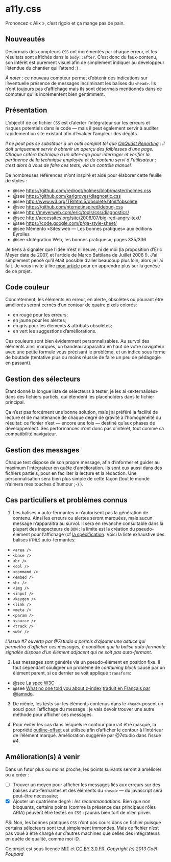 a11y.css
========

Prononcez « Alix », c’est rigolo et ça mange pas de pain.

## Nouveautés
Désormais des compteurs `CSS` ont incrémentés par chaque erreur, et les résultats sont affichés dans le `body::after`. C’est donc du faux-contenu, son intérêt est purement visuel afin de simplement indiquer au développeur l’étendue du chantier qui l’attend :) .

*À noter :* ce nouveau compteur permet d’obtenir des indications sur l’éventuelle présence de messages incriminant les balises du `<head>`. Ils n’ont toujours pas d’affichage mais ils sont désormais mentionnés dans ce compteur qu’ils incrémentent bien gentimment.

## Présentation
L’objectif de ce fichier `CSS` est d’alerter l’intégrateur sur les erreurs et risques potentiels dans le code — mais il peut également servir à auditer rapidement un site existant afin d’évaluer l’ampleur des dégâts.

*Il ne peut pas se substituer à un outil complet tel que [OpQuast Reporting](http://reporting.opquast.com/fr/) : il doit uniquement servir à obtenir un aperçu des faiblesses d’une page. Chaque critère technique a un alter-ego pour interroger et vérifier la pertinence de la technique employée et du contenu servi à l’utilisateur : c’est alors à vous de faire ces tests, via un contrôle manuel.*

De nombreuses références m’ont inspiré et aidé pour élaborer cette feuille de styles :
* @see https://github.com/redroot/holmes/blob/master/holmes.css
* @see https://github.com/karlgroves/diagnostic.css
* @see http://www.w3.org/TR/html5/obsolete.html#obsolete
* @see https://github.com/nternetinspired/debug-css
* @see http://meyerweb.com/eric/tools/css/diagnostics/
* @see http://accessites.org/site/2006/07/big-red-angry-text/
* @see https://code.google.com/p/qa-style-sheet/
* @see Mémento «Sites web — Les bonnes pratiques» aux éditions Eyrolles
* @see «Intégration Web, les bonnes pratiques», pages 335/336

Je tiens à signaler que l’idée n’est ni neuve, ni de moi (la proposition d’Eric Meyer date de 2007, et l’article de Marco Battilana de Juillet 2006 !). J’ai simplement pensé qu’il était possible d’aller beaucoup plus loin, alors je l’ai fait. Je vous invite à lire [mon article](http://www.ffoodd.fr/a11y-cssun-credo/) pour en apprendre plus sur la genèse de ce projet.

## Code couleur
Concrètement, les éléments en erreur, en alerte, obsolètes ou pouvant être améliorés seront cernés d’un contour de quatre pixels colorés:
* en rouge pour les erreurs;
* en jaune pour les alertes;
* en gris pour les élements & attributs obsolètes;
* en vert les suggestions d’améliorations.

Ces couleurs sont bien évidemment personnalisables. Au survol des éléments ainsi marqués, un bandeau apparaitra en haut de votre navigateur avec une petite formule vous précisant le problème, et un indice sous forme de boutade (tentative plus ou moins réussie de faire un peu de pédagogie en passant).

## Gestion des sélecteurs
Étant donné la longue liste de sélecteurs à tester, je les ai «externalisés» dans des fichiers partiels, qui étendent les placeholders dans le fichier principal.

Ça n’est pas forcément une bonne solution, mais j’ai préféré la facilité de lecture et de maintenance de chaque degré de gravité à l’homogénéité du résultat: ce fichier n’est — encore une fois — destiné qu’aux phases de développement. Ses performances n’ont donc pas d’intérêt, tout comme sa compatibilité navigateur.

## Gestion des messages
Chaque test dispose de son propre message, afin d’informer et guider au maximum l’intégrateur en quête d’amélioration. Ils sont eux aussi dans des fichiers partiels, pour en faciliter la lecture et la rédaction. Une personnalisation sera bien plus simple de cette façon (tout le monde n’aimera mes touches d’humour ;-) ).

## Cas particuliers et problèmes connus
1. Les balises « auto-fermantes » n’autorisent pas la génération de contenu. Ainsi les erreurs ou alertes seront marquées, mais aucun message n’apparaitra au survol. Il sera en revanche consultable dans la plupart des inspecteurs de `DOM` : la limite est la création du pseudo-élément pour l’affichage (cf [la spécification](http://www.w3.org/TR/CSS2/generate.html#before-after-content). Voici la liste exhaustive des balises `HTML5` auto-fermantes:
 * `<area />`
 * `<base />`
 * `<br />`
 * `<col />`
 * `<command />`
 * `<embed />`
 * `<hr />`
 * `<img />`
 * `<input />`
 * `<keygen />`
 * `<link />`
 * `<meta />`
 * `<param />`
 * `<source />`
 * `<track />`
 * `<wbr />`

*L’issue #7 ouverte par @7studio a permis d’ajouter une astuce qui permettra d’afficher ces messages, à condition que la balise auto-fermante signalée dispose d’un élément adjacent qui ne soit pas auto-fermant.*

2. Les messages sont générés via un pseudo-élément en position fixe. Il faut cependant souligner un problème de *containing block* causé par un élément parent, si ce dernier se voit appliqué `transform`:
  * @see [La spéc W3C](http://www.w3.org/TR/css3-transforms/#transform-property)
  * @see [What no one told you about z-index](http://philipwalton.com/articles/what-no-one-told-you-about-z-index/) [traduit en Français par @iamvdo](http://blog.iamvdo.me/post/41094013194/comprendre-z-index-et-les-contextes-dempilement).

3. De même, les tests sur les éléments contenus dans le `<head>` posent un souci pour l’affichage du message : je vais devoir trouver une autre méthode pour afficher ces messages.

4. Pour éviter les cas dans lesquels le contour pourrait être masqué, la propriété [outline-offset](https://developer.mozilla.org/en-US/docs/Web/CSS/outline-offset "Définition sur le MDN") est utilisée afin d’afficher le contour à l’intérieur de l’élément marqué. Amélioration suggérée par @7studio dans l’issue #4.

## Amélioration(s) à venir
Dans un futur plus ou moins proche, les points suivants seront à améliorer ou à créer :
- [ ] Trouver un moyen pour afficher les messages liés aux erreurs sur des balises auto-fermantes et des éléments du `<head>` — du javascript sera peut-être nécessaire;
- [x] Ajouter un quatrième degré : *les recommandations*. Bien que non bloquants, certains points (comme la présence des principaux rôles ARIA) peuvent être testés en `CSS` : j’aurais bien tort de m’en priver.

*PS*: Non, les bonnes pratiques `CSS` n’ont pas cours dans ce fichier puisque certains sélecteurs sont tout simplement immondes. Mais ce fichier n’est pas voué à être chargé sur d’autres machines que celles des intégrateurs en quête de qualité, comme moi :D.

Ce projet est sous licence [MIT](http://opensource.org/licenses/MIT "The MIT licence") et [CC BY 3.0 FR](http://creativecommons.org/licenses/by/3.0/fr/ "Explications de la licence").
*Copyright (c) 2013 Gaël Poupard*

